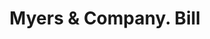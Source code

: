 ---
doi: 10.7916/D8VT342R
date_other: '1900'
date_other_textual: '1900'
form: printed ephemera
genre:
- Invoices
name:
- Myers & Company
object_in_context_url: https://biggert.cul.columbia.edu/items/view/ave_biggert_00308
subject_hierarchical_geographic:
- Covington, Kentucky, United States
subject_name:
- Myers & Company
title: Myers & Company. Bill
sort_title: Myers & Company. Bill
call_number: ave_biggert_00308
coordinates:
- 39.065,-84.50972222222222
pid: ave_biggert_00308
identifiers: ave_biggert_00308
thumbnail: https://derivativo-1.library.columbia.edu/iiif/2/ldpd:344205/full/!256,256/0/native.jpg
permalink: "/items/ave_biggert_00308/"
layout: iiif-image-page
---